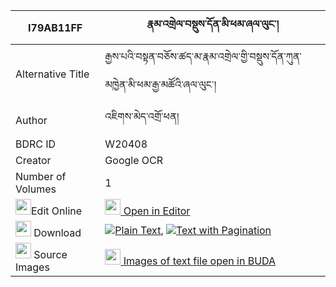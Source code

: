 |I79AB11FF|རྣམ་འགྲེལ་བསྡུས་དོན་མི་ཕམ་ཞལ་ལུང་། 
| --- | --- 
|Alternative Title |རྒྱས་པའི་བསྟན་བཅོས་ཚད་མ་རྣམ་འགྲེལ་གྱི་བསྡུས་དོན་ཀུན་མཁྱེན་མི་ཕམ་རྒྱ་མཚོའི་ཞལ་ལུང་།
|Author| འཇིགས་མེད་འགྲོ་ཕན།
|BDRC ID | W20408
|Creator | Google OCR
|Number of Volumes| 1
|<img width="25" src="https://img.icons8.com/color/25/000000/edit-property.png">Edit Online| [<img width="25" src="https://avatars.githubusercontent.com/u/45091458?s=200&v=4"> Open in Editor](http://editor.openpecha.org/I79AB11FF)
|<img width="25" src="https://img.icons8.com/fluent/48/000000/download-2.png"/>  Download | [![](https://img.icons8.com/color/20/000000/txt.png)Plain Text](https://github.com/Openpecha/I79AB11FF/releases/download/v1/namdrel_dudon_mi_pam_shyallung_plain_I79AB11FF.zip), [![](https://img.icons8.com/color/20/000000/txt.png)Text with Pagination](https://github.com/Openpecha/I79AB11FF/releases/download/v1/namdrel_dudon_mi_pam_shyallung_pages_I79AB11FF.zip)
|<img width="25" src="https://img.icons8.com/plasticine/100/000000/pictures-folder.png"/>  Source Images | [<img width="25" src="https://library.bdrc.io/icons/BUDA-small.svg"> Images of text file open in BUDA](https://library.bdrc.io/show/bdr:W20408)